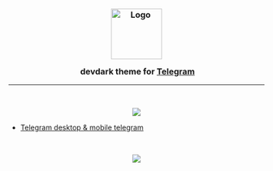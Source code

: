 <h3 align="center">
	<img src="https://github.com/devdarktheme/stable-diffusion-webui-devdark/assets/55553104/333bfc21-22fa-4e79-a1b0-64bdce4062eb" width="100" alt="Logo"/><br/>
	<img src="https://raw.githubusercontent.com/catppuccin/catppuccin/main/assets/misc/transparent.png" height="30" width="0px"/>
	devdark theme for <a href="https://telegram.org">Telegram</a>
 </h3>
 
 ---
 
 </br>
<p align="center">
	<img src="https://github.com/devdarktheme/telegram/assets/55553104/02b55b50-e05e-4d17-b1ff-050a0bc3311a"/>
</p>

* [Telegram desktop & mobile telegram](https://t.me/addtheme/devdark)

&nbsp;

<p align="center">
	<a href="https://github.com/devdarktheme/stable-diffusion-webui-devdark/blob/main/LICENSE"><img src="https://img.shields.io/static/v1.svg?style=for-the-badge&label=License&message=MIT&logoColor=de6161&colorA=252525&colorB=de6161"/></a>
</p>

